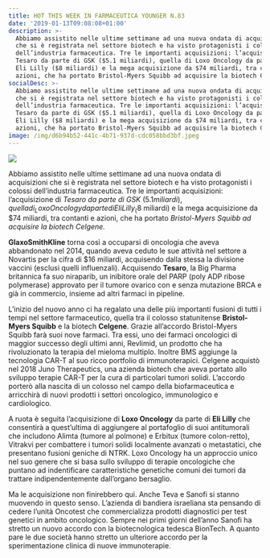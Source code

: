 ```yaml
---
title: HOT THIS WEEK IN FARMACEUTICA YOUNGER N.83
date: '2019-01-13T09:08:08+01:00'
description: >-
  Abbiamo assistito nelle ultime settimane ad una nuova ondata di acquisizioni
  che si è registrata nel settore biotech e ha visto protagonisti i colossi
  dell’industria farmaceutica. Tre le importanti acquisizioni: l’acquisizione di
  Tesaro da parte di GSK ($5.1 miliardi), quella di Loxo Oncology da parte di
  Eli Lilly ($8 miliardi) e la mega acquisizione da $74 miliardi, tra contanti e
  azioni, che ha portato Bristol-Myers Squibb ad acquisire la biotech Celgene.
socialDesc: >-
  Abbiamo assistito nelle ultime settimane ad una nuova ondata di acquisizioni
  che si è registrata nel settore biotech e ha visto protagonisti i colossi
  dell’industria farmaceutica. Tre le importanti acquisizioni: l’acquisizione di
  Tesaro da parte di GSK ($5.1 miliardi), quella di Loxo Oncology da parte di
  Eli Lilly ($8 miliardi) e la mega acquisizione da $74 miliardi, tra contanti e
  azioni, che ha portato Bristol-Myers Squibb ad acquisire la biotech Celgene.
image: /img/d6b94b52-441c-4b71-937d-cdc058bbd3bf.jpeg
---
```

![](/img/d6b94b52-441c-4b71-937d-cdc058bbd3bf.jpeg)

Abbiamo assistito nelle ultime settimane ad una nuova ondata di acquisizioni che si è registrata nel settore biotech e ha visto protagonisti i colossi dell’industria farmaceutica. Tre le importanti acquisizioni: l’acquisizione di _Tesaro da parte di GSK_ ($5.1 miliardi), quella di _Loxo Oncology da parte di Eli Lilly_ ($8 miliardi) e la mega acquisizione da $74 miliardi, tra contanti e azioni, che ha portato _Bristol-Myers Squibb ad acquisire la biotech Celgene._

**GlaxoSmithKline** torna così a occuparsi di oncologia che aveva abbandonato nel 2014, quando aveva ceduto le sue attività nel settore a Novartis per la cifra di $16 miliardi, acquisendo dalla stessa la divisione vaccini (esclusi quelli influenzali). Acquisendo **Tesaro**, la Big Pharma britannica fa suo niraparib, un inibitore orale del PARP (poly ADP ribose polymerase) approvato per il tumore ovarico con e senza mutazione BRCA e già in commercio, insieme ad altri farmaci in pipeline. 

L’inizio del nuovo anno ci ha regalato una delle più importanti fusioni di tutti i tempi nel settore farmaceutico, quella tra il colosso statunitense **Bristol-Myers Squibb** e la biotech **Celgene**. Grazie all’accordo Bristol-Myers Squibb farà suoi nove farmaci. Tra essi, uno dei farmaci oncologici di maggior successo degli ultimi anni, Revlimid, un prodotto che ha rivoluzionato la terapia del mieloma multiplo. Inoltre BMS aggiunge la tecnologia CAR-T al suo ricco portfolio di immunoterapici. Celgene acquistò nel 2018 Juno Therapeutics, una azienda biotech che aveva portato allo sviluppo terapie CAR-T per la cura di particolari tumori solidi. L’accordo porterò alla nascita di un colosso nel campo della biofarmaceutica e  arricchirà di nuovi prodotti i settori oncologico, immunologico e cardiologico.

A ruota è seguita l’acquisizione di **Loxo Oncology** da parte di **Eli Lilly** che consentirà a quest’ultima di aggiungere al portafoglio di suoi antitumorali che includono Alimta (tumore al polmone) e Erbitux (tumore colon-retto), Vitrakvi per combattere i tumori solidi localmente avanzati o metastatici, che presentano fusioni geniche di NTRK. Loxo Oncology ha un approccio unico nel suo genere che si basa sullo sviluppo di terapie oncologiche che puntano ad indentificare caratteristiche genetiche comuni dei tumori da trattare indipendentemente dall’organo bersaglio. 

Ma le acquisizione non finirebbero qui. Anche Teva e Sanofi si stanno muovendo in questo senso. L’azienda di bandiera israeliana sta pensando di cedere l’unità Oncotest che commercializza prodotti diagnostici per test genetici in ambito oncologico. Sempre nei primi giorni dell’anno Sanofi ha stretto un nuovo accordo con la biotecnologica tedesca BionTech. A quanto pare le due società hanno stretto un ulteriore accordo per la sperimentazione clinica di nuove immunoterapie.

